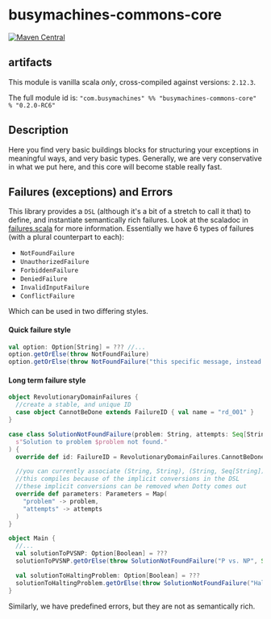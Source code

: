 # busymachines-commons-core

[![Maven Central](https://img.shields.io/maven-central/v/com.busymachines/busymachines-commons-core_2.12.svg)](https://maven-badges.herokuapp.com/maven-central/com.busymachines/busymachines-commons-core_2.12)

## artifacts

This module is vanilla scala _*only*_, cross-compiled against versions: `2.12.3`.

The full module id is:
`"com.busymachines" %% "busymachines-commons-core" % "0.2.0-RC6"`

## Description

Here you find very basic buildings blocks for structuring your exceptions in meaningful ways, and very basic types. Generally, we are very conservative in what we put here, and this core will become stable really fast.

## Failures (exceptions) and Errors

This library provides a `DSL` (although it's a bit of a stretch to call it that) to define, and instantiate semantically rich failures.
Look at the scaladoc in [failures.scala](src/main/scala/com/busymachines/core/exceptions/failures.scala) for more information.
Essentially we have 6 types of failures (with a plural counterpart to each):

* `NotFoundFailure`
* `UnauthorizedFailure`
* `ForbiddenFailure`
* `DeniedFailure`
* `InvalidInputFailure`
* `ConflictFailure`

Which can be used in two differing styles.

#### Quick failure style

```scala
val option: Option[String] = ??? //...
option.getOrElse(throw NotFoundFailure)
option.getOrElse(throw NotFoundFailure("this specific message, instead of generic"))

```

#### Long term failure style
```scala
object RevolutionaryDomainFailures {
  //create a stable, and unique ID
  case object CannotBeDone extends FailureID { val name = "rd_001" }
}

case class SolutionNotFoundFailure(problem: String, attempts: Seq[String]) extends NotFoundFailure(
  s"Solution to problem $problem not found."
) {
  override def id: FailureID = RevolutionaryDomainFailures.CannotBeDone

  //you can currently associate (String, String), (String, Seq[String])
  //this compiles because of the implicit conversions in the DSL
  //these implicit conversions can be removed when Dotty comes out
  override def parameters: Parameters = Map(
    "problem" -> problem,
    "attempts" -> attempts
  )
}

object Main {
  //...
  val solutionToPVSNP: Option[Boolean] = ???
  solutionToPVSNP.getOrElse(throw SolutionNotFoundFailure("P vs. NP", Seq("1", "2", "3")))

  val solutionToHaltingProblem: Option[Boolean] = ???
  solutionToHaltingProblem.getOrElse(throw SolutionNotFoundFailure("Halting Problem", Seq("stop", "12")))
}
```

Similarly, we have predefined errors, but they are not as semantically rich.
